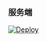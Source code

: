 
### 服务端

[![Deploy](https://www.herokucdn.com/deploy/button.png)](https://dashboard.heroku.com/new?template=https://github.com/angryty/two) 

